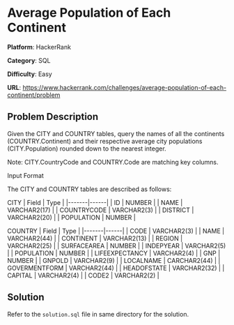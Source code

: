 # Average Population of Each Continent

**Platform**: HackerRank

**Category**: SQL

**Difficulty**: Easy

**URL**: https://www.hackerrank.com/challenges/average-population-of-each-continent/problem

## Problem Description

Given the CITY and COUNTRY tables, query the names of all the continents (COUNTRY.Continent) and their respective average city populations (CITY.Population) rounded down to the nearest integer.

Note: CITY.CountryCode and COUNTRY.Code are matching key columns.

Input Format

The CITY and COUNTRY tables are described as follows: 

CITY
| Field | Type |
|-------|------|
| ID | NUMBER |
| NAME | VARCHAR2(17) |
| COUNTRYCODE | VARCHAR2(3) |
| DISTRICT | VARCHAR2(20) |
| POPULATION | NUMBER |

COUNTRY
| Field | Type |
|-------|------|
| CODE | VARCHAR2(3) |
| NAME | VARCHAR2(44) |
| CONTINENT | VARCHAR2(13) |
| REGION | VARCHAR2(25) |
| SURFACEAREA | NUMBER |
| INDEPYEAR | VARCHAR2(5) |
| POPULATION | NUMBER |
| LIFEEXPECTANCY | VARCHAR2(4) |
| GNP | NUMBER |
| GNPOLD | VARCHAR2(9) |
| LOCALNAME | CARCHAR2(44) |
| GOVERMENTFORM | VARCHAR2(44) |
| HEADOFSTATE | VARCHAR2(32) |
| CAPITAL | VARCHAR2(4) |
| CODE2 | VARCHAR2(2) |

## Solution

Refer to the `solution.sql` file in same directory for the solution.